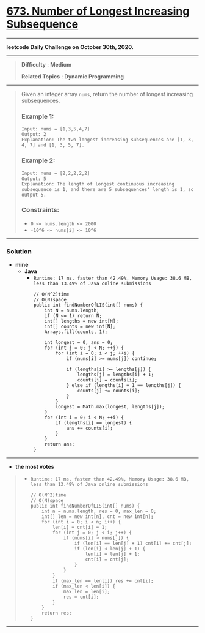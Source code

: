 # [673. Number of Longest Increasing Subsequence](https://leetcode.com/problems/number-of-longest-increasing-subsequence/)

---

**leetcode Daily Challenge on October 30th, 2020.**

---

> **Difficulty** : **Medium**
>
> **Related Topics** : **Dynamic Programming**

---

> Given an integer array `nums`, return the number of longest increasing subsequences.
>
>
> ### Example 1:
> ```
> Input: nums = [1,3,5,4,7]
> Output: 2
> Explanation: The two longest increasing subsequences are [1, 3, 4, 7] and [1, 3, 5, 7].
> ```
>
> ### Example 2:
> ```
> Input: nums = [2,2,2,2,2]
> Output: 5
> Explanation: The length of longest continuous increasing subsequence is 1, and there are 5 subsequences' length is 1, so output 5.
> ```
>
>
> ### Constraints:
> * `0 <= nums.length <= 2000`
> * `-10^6 <= nums[i] <= 10^6`

---


### Solution
* **mine**
  * **Java**
    * `Runtime: 17 ms, faster than 42.49%, Memory Usage: 38.6 MB, less than 13.49% of Java online submissions`
      ```
      // O(N^2)time
      // O(N)space
      public int findNumberOfLIS(int[] nums) {
          int N = nums.length;
          if (N <= 1) return N;
          int[] lengths = new int[N];
          int[] counts = new int[N];
          Arrays.fill(counts, 1);

          int longest = 0, ans = 0;
          for (int j = 0; j < N; ++j) {
              for (int i = 0; i < j; ++i) {
                  if (nums[i] >= nums[j]) continue;

                  if (lengths[i] >= lengths[j]) {
                      lengths[j] = lengths[i] + 1;
                      counts[j] = counts[i];
                  } else if (lengths[i] + 1 == lengths[j]) {
                      counts[j] += counts[i];
                  }
              }
              longest = Math.max(longest, lengths[j]);
          }
          for (int i = 0; i < N; ++i) {
              if (lengths[i] == longest) {
                  ans += counts[i];
              }
          }
          return ans;
      }
      ```

---


* **the most votes**
>  * `Runtime: 17 ms, faster than 42.49%, Memory Usage: 38.6 MB, less than 13.49% of Java online submissions`
>    ```
>    // O(N^2)time
>    // O(N)space
>    public int findNumberOfLIS(int[] nums) {
>        int n = nums.length, res = 0, max_len = 0;
>        int[] len = new int[n], cnt = new int[n];
>        for (int i = 0; i < n; i++) {
>            len[i] = cnt[i] = 1;
>            for (int j = 0; j < i; j++) {
>                if (nums[i] > nums[j]) {
>                    if (len[i] == len[j] + 1) cnt[i] += cnt[j];
>                    if (len[i] < len[j] + 1) {
>                        len[i] = len[j] + 1;
>                        cnt[i] = cnt[j];
>                    }
>                }
>            }
>            if (max_len == len[i]) res += cnt[i];
>            if (max_len < len[i]) {
>                max_len = len[i];
>                res = cnt[i];
>            }
>        }
>        return res;
>    }
>    ```

---


